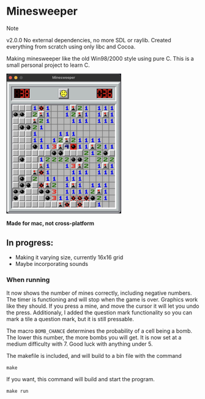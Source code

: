 # Minesweeper
>[!NOTE]
> v2.0.0
> No external dependencies, no more SDL or raylib. Created everything from scratch using
> only libc and Cocoa.

Making minesweeper like the old Win98/2000 style using pure C.
This is a small personal project to learn C.

<img src="/img/minedemo.jpg" alt="Example showing the graphics" width="300">

**Made for mac, not cross-platform**

## In progress:

* Making it varying size, currently 16x16 grid
* Maybe incorporating sounds

### When running
It now shows the number of mines correctly, including negative numbers.
The timer is functioning and will stop when the game is over. Graphics work like they should.
If you press a mine, and move the cursor it will let you undo the press.
Additionaly, I added the question mark functionality so you can mark a tile a question mark, but it
is still pressable.

The macro `BOMB_CHANCE` determines the probability of a cell being a bomb. The lower this number,
the more bombs you will get. It is now set at a medium difficulty with 7. Good luck with anything
under 5.

The makefile is included, and will build to a bin file with the command
```console
make
```

If you want, this command will build and start the program.
```console
make run
```
